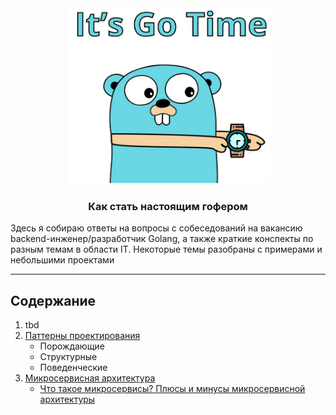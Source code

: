 <div align="center">
  <img width="325" height="281" src="https://github.com/sxexesx/learn-backend/blob/main/misc/gopher.png">
  <h3>Как стать настоящим гофером</h3>
</div>

Здесь я собираю ответы на вопросы с собеседований на вакансию backend-инженер/разработчик Golang, а также 
краткие конспекты по разным темам в области IT. Некоторые темы разобраны с примерами и небольшими проектами  

---

## Содержание 

1. tbd
2. [Паттерны проектирования](https://github.com/sxexesx/learn-backend/blob/main/patterns/about.md)
   - Порождающие
   - Структурные
   - Поведенческие
4. [Микросервисная архитектура](https://github.com/sxexesx/learn-backend/blob/main/microsvc/common.md)
   - [Что такое микросервисы? Плюсы и минусы микросервисной архитектуры](https://github.com/sxexesx/learn-backend/blob/main/microsvc/about.md)
